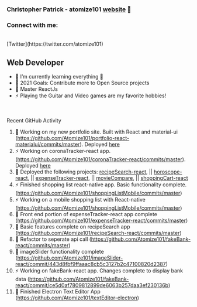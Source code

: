 ### Christopher Patrick - atomize101 [website] 👋

### Connect with me:

<br />
[Twitter](https://twitter.com/atomize101)

## Web Developer

-   🌱 I’m currently learning everything 🤣
-   🥅 2021 Goals: Contribute more to Open Source projects
-   💪 Master ReactJs
-   ⚡ Playing the Guitar and Video games are my favorite hobbies!

<br />

Recent GitHub Activity

<!--START_SECTION:activity-->

1. 🌱 Working on my new portfolio site. Built with React and material-ui (https://github.com/Atomize101/portfolio-react-materialui/commits/master). Deployed [here](https://compassionate-liskov-f66b28.netlify.app/)
2. ⚡ Working on coronaTracker-react app. (https://github.com/Atomize101/coronaTracker-react/commits/master). Deployed [here](https://infallible-wright-c4d11e.netlify.app)
3. 💪 Deployed the following projects: [recipeSearch-react](https://quizzical-lumiere-f9335b.netlify.app/), || [horoscope-react](https://zealous-kepler-2b766c.netlify.app/), || [expenseTracker-react](https://cranky-bose-3716f4.netlify.app/), || [movieCompare](https://boring-borg-e31d2d.netlify.app), || [shoppingCart-react](https://objective-goldwasser-f6b1fc.netlify.app/)
4. ⚡ Finished shopping list react-native app. Basic functionality complete. (https://github.com/Atomize101/shoppingListMobile/commits/master)
5. ⚡ Working on a mobile shopping list with React-native (https://github.com/Atomize101/shoppingListMobile/commits/master)
6. 🌱 Front end portion of expenseTracker-react app complete (https://github.com/Atomize101/expenseTracker-react/commits/master)
7. 💪 Basic features complete on recipeSearch app (https://github.com/Atomize101/recipeSearch-react/commits/master)
8. 💪 Refactor to seperate api call (https://github.com/Atomize101/fakeBank-react/commits/master)
9. 💪 imageSlider functionality complete (https://github.com/Atomize101/imageSlider-react/commit/443d8fbf9ffaaac8cb5c3127b2c47100820d2387)
10. ⚡ Working on fakeBank-react app. Changes complete to display bank data (https://github.com/Atomize101/fakeBank-react/commit/ce5d0af7809812899de6063b257daa3ef230136b)
11. 💪 Finished Electron Text Editor App (https://github.com/Atomize101/textEditor-electron)

[website]: http://www.nuclearcoding.com
[twitter]: https://twitter.com/atomize101
[linkedin]: https://www.linkedin.com/in/chris-patrick-29854138/
